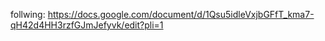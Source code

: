 follwing:
https://docs.google.com/document/d/1Qsu5idleVxjbGFfT_kma7-qH42d4HH3rzfGJmJefyvk/edit?pli=1